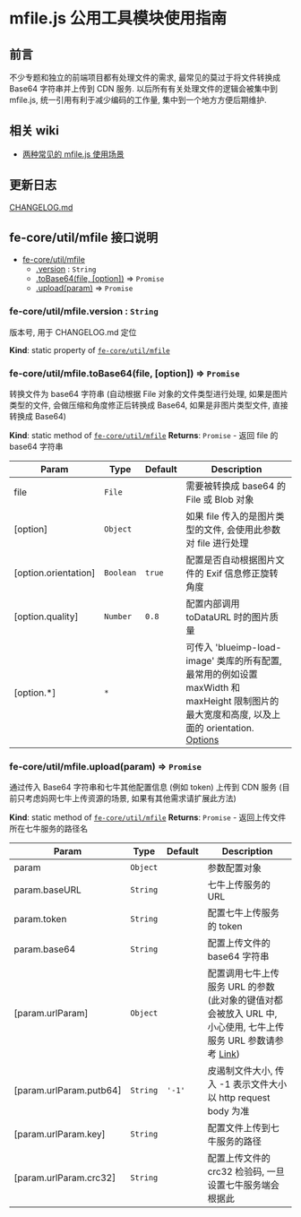 # mfile.js 公用工具模块使用指南

## 前言

不少专题和独立的前端项目都有处理文件的需求, 最常见的莫过于将文件转换成 Base64 字符串并上传到 CDN 服务. 以后所有有关处理文件的逻辑会被集中到 mfile.js, 统一引用有利于减少编码的工作量, 集中到一个地方方便后期维护.

## 相关 wiki

* [两种常见的 mfile.js 使用场景](http://wiki.corp.demo.cn/pages/viewpage.action?pageId=78209194)

## 更新日志

[CHANGELOG.md](./CHANGELOG.md)

## fe-core/util/mfile 接口说明

* [fe-core/util/mfile](#module_fe-core/util/mfile)
  * [.version](#module_fe-core/util/mfile.version) : <code>String</code>
  * [.toBase64(file, [option])](#module_fe-core/util/mfile.toBase64) ⇒ <code>Promise</code>
  * [.upload(param)](#module_fe-core/util/mfile.upload) ⇒ <code>Promise</code>

<a name="module_fe-core/util/mfile.version"></a>

### fe-core/util/mfile.version : <code>String</code>

版本号, 用于 CHANGELOG.md 定位

**Kind**: static property of [<code>fe-core/util/mfile</code>](#module_fe-core/util/mfile)
<a name="module_fe-core/util/mfile.toBase64"></a>

### fe-core/util/mfile.toBase64(file, [option]) ⇒ <code>Promise</code>

转换文件为 base64 字符串
(自动根据 File 对象的文件类型进行处理, 如果是图片类型的文件, 会做压缩和角度修正后转换成 Base64, 如果是非图片类型文件, 直接转换成 Base64)

**Kind**: static method of [<code>fe-core/util/mfile</code>](#module_fe-core/util/mfile)
**Returns**: <code>Promise</code> - 返回 file 的 base64 字符串

| Param                | Type                 | Default           | Description                                                                                                                                                                                              |
| -------------------- | -------------------- | ----------------- | -------------------------------------------------------------------------------------------------------------------------------------------------------------------------------------------------------- |
| file                 | <code>File</code>    |                   | 需要被转换成 base64 的 File 或 Blob 对象                                                                                                                                                                 |
| [option]             | <code>Object</code>  |                   | 如果 file 传入的是图片类型的文件, 会使用此参数对 file 进行处理                                                                                                                                           |
| [option.orientation] | <code>Boolean</code> | <code>true</code> | 配置是否自动根据图片文件的 Exif 信息修正旋转角度                                                                                                                                                         |
| [option.quality]     | <code>Number</code>  | <code>0.8</code>  | 配置内部调用 toDataURL 时的图片质量                                                                                                                                                                      |
| [option.*]           | <code>\*</code>      |                   | 可传入 'blueimp-load-image' 类库的所有配置, 最常用的例如设置 maxWidth 和 maxHeight 限制图片的最大宽度和高度, 以及上面的 orientation. [Options](https://github.com/blueimp/JavaScript-Load-Image#options) |

<a name="module_fe-core/util/mfile.upload"></a>

### fe-core/util/mfile.upload(param) ⇒ <code>Promise</code>

通过传入 Base64 字符串和七牛其他配置信息 (例如 token) 上传到 CDN 服务
(目前只考虑妈网七牛上传资源的场景, 如果有其他需求请扩展此方法)

**Kind**: static method of [<code>fe-core/util/mfile</code>](#module_fe-core/util/mfile)
**Returns**: <code>Promise</code> - 返回上传文件所在七牛服务的路径名

| Param                   | Type                | Default                     | Description                                                                                                                                                                                                |
| ----------------------- | ------------------- | --------------------------- | ---------------------------------------------------------------------------------------------------------------------------------------------------------------------------------------------------------- |
| param                   | <code>Object</code> |                             | 参数配置对象                                                                                                                                                                                               |
| param.baseURL           | <code>String</code> |                             | 七牛上传服务的 URL                                                                                                                                                                                         |
| param.token             | <code>String</code> |                             | 配置七牛上传服务的 token                                                                                                                                                                                   |
| param.base64            | <code>String</code> |                             | 配置上传文件的 base64 字符串                                                                                                                                                                               |
| [param.urlParam]        | <code>Object</code> |                             | 配置调用七牛上传服务 URL 的参数 (此对象的键值对都会被放入 URL 中, 小心使用, 七牛上传服务 URL 参数请参考 [Link](https://developer.qiniu.com/kodo/kb/1326/how-to-upload-photos-to-seven-niuyun-base64-code)) |
| [param.urlParam.putb64] | <code>String</code> | <code>&#x27;-1&#x27;</code> | 皮遏制文件大小, 传入 -1 表示文件大小以 http request body 为准                                                                                                                                              |
| [param.urlParam.key]    | <code>String</code> |                             | 配置文件上传到七牛服务的路径                                                                                                                                                                               |
| [param.urlParam.crc32]  | <code>String</code> |                             | 配置上传文件的 crc32 检验码, 一旦设置七牛服务端会根据此                                                                                                                                                    |

